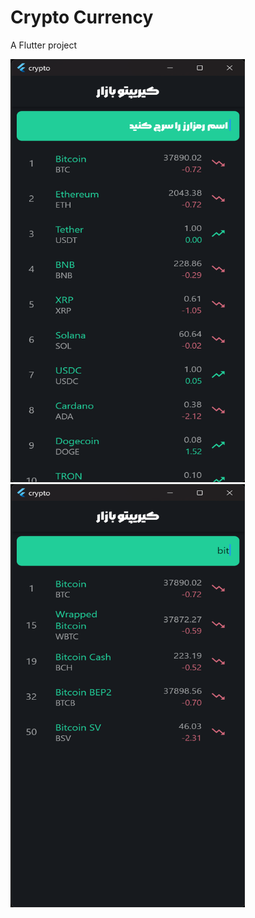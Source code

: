 # Crypto Currency

A Flutter project

<img src="crypto_curency_app_1.png" alt="" width="375" height="677">

<img src="crypto_curency_app_2.png" alt="" width="375" height="677">
